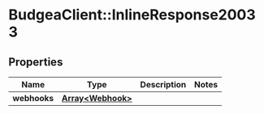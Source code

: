# BudgeaClient::InlineResponse20033

## Properties
Name | Type | Description | Notes
------------ | ------------- | ------------- | -------------
**webhooks** | [**Array&lt;Webhook&gt;**](Webhook.md) |  | 


